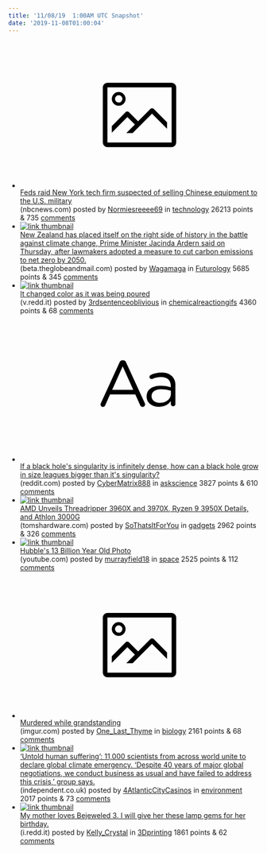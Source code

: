 ```yaml
---
title: '11/08/19  1:00AM UTC Snapshot'
date: '2019-11-08T01:00:04'
---
```

<ul>
<li><a href='https://www.nbcnews.com/news/us-news/feds-raid-new-york-tech-firm-suspected-selling-chinese-equipment-n1078191?cid=sm_npd_nn_fb_ma&amp;fbclid=IwAR33xa80ypSU9AJl0NVbDd0EDxta1M1VEIRuxR54j18iAvoYK8gfvgoyC_A'><svg version='1.1' viewBox='-34 -14 104 64' preserveAspectRatio='xMidYMid meet' xmlns='http://www.w3.org/2000/svg' xmlns:xlink='http://www.w3.org/1999/xlink'>
    <title>link thumbnail</title>
    <path d='M32,4H4A2,2,0,0,0,2,6V30a2,2,0,0,0,2,2H32a2,2,0,0,0,2-2V6A2,2,0,0,0,32,4ZM4,30V6H32V30Z'></path>
    <path d='M8.92,14a3,3,0,1,0-3-3A3,3,0,0,0,8.92,14Zm0-4.6A1.6,1.6,0,1,1,7.33,11,1.6,1.6,0,0,1,8.92,9.41Z'></path>
    <path d='M22.78,15.37l-5.4,5.4-4-4a1,1,0,0,0-1.41,0L5.92,22.9v2.83l6.79-6.79L16,22.18l-3.75,3.75H15l8.45-8.45L30,24V21.18l-5.81-5.81A1,1,0,0,0,22.78,15.37Z'></path>
</svg></a><div><div class='linkTitle'><a href='https://www.nbcnews.com/news/us-news/feds-raid-new-york-tech-firm-suspected-selling-chinese-equipment-n1078191?cid=sm_npd_nn_fb_ma&amp;fbclid=IwAR33xa80ypSU9AJl0NVbDd0EDxta1M1VEIRuxR54j18iAvoYK8gfvgoyC_A'>Feds raid New York tech firm suspected of selling Chinese equipment to the U.S. military</a></div>(nbcnews.com) posted by <a href='https://www.reddit.com/user/Normiesreeee69'>Normiesreeee69</a> in <a href='https://www.reddit.com/r/technology'>technology</a> 26213 points & 735 <a href='https://www.reddit.com/r/technology/comments/dt045a/feds_raid_new_york_tech_firm_suspected_of_selling/'>comments</a></div></li>

<li><a href='https://beta.theglobeandmail.com/world/article-new-zealand-passes-law-aiming-for-net-zero-carbon-emissions-by-2050/'><img src='https://b.thumbs.redditmedia.com/CMVRoKyvMpgPgGbr3IExmmFjE6JY6iTHGdBzxWr9C7o.jpg' alt='link thumbnail'></a><div><div class='linkTitle'><a href='https://beta.theglobeandmail.com/world/article-new-zealand-passes-law-aiming-for-net-zero-carbon-emissions-by-2050/'>New Zealand has placed itself on the right side of history in the battle against climate change, Prime Minister Jacinda Ardern said on Thursday, after lawmakers adopted a measure to cut carbon emissions to net zero by 2050.</a></div>(beta.theglobeandmail.com) posted by <a href='https://www.reddit.com/user/Wagamaga'>Wagamaga</a> in <a href='https://www.reddit.com/r/Futurology'>Futurology</a> 5685 points & 345 <a href='https://www.reddit.com/r/Futurology/comments/dsy7we/new_zealand_has_placed_itself_on_the_right_side/'>comments</a></div></li>

<li><a href='https://v.redd.it/tap5edaem6x31'><img src='https://a.thumbs.redditmedia.com/FVlb7iCTXOlF1mOL6jz6h8UsJqQW-jouOkSPZtPe614.jpg' alt='link thumbnail'></a><div><div class='linkTitle'><a href='https://v.redd.it/tap5edaem6x31'>It changed color as it was being poured</a></div>(v.redd.it) posted by <a href='https://www.reddit.com/user/3rdsentenceoblivious'>3rdsentenceoblivious</a> in <a href='https://www.reddit.com/r/chemicalreactiongifs'>chemicalreactiongifs</a> 4360 points & 68 <a href='https://www.reddit.com/r/chemicalreactiongifs/comments/dsrj2e/it_changed_color_as_it_was_being_poured/'>comments</a></div></li>

<li><a href='https://www.reddit.com/r/askscience/comments/dswjlc/if_a_black_holes_singularity_is_infinitely_dense/'><svg version='1.1' viewBox='-34 -12 104 64' preserveAspectRatio='xMidYMid slice' xmlns='http://www.w3.org/2000/svg' xmlns:xlink='http://www.w3.org/1999/xlink'>
    <title>text link thumbnail</title>
    <path d='M12.19,8.84a1.45,1.45,0,0,0-1.4-1h-.12a1.46,1.46,0,0,0-1.42,1L1.14,26.56a1.29,1.29,0,0,0-.14.59,1,1,0,0,0,1,1,1.12,1.12,0,0,0,1.08-.77l2.08-4.65h11l2.08,4.59a1.24,1.24,0,0,0,1.12.83,1.08,1.08,0,0,0,1.08-1.08,1.64,1.64,0,0,0-.14-.57ZM6.08,20.71l4.59-10.22,4.6,10.22Z'>
    </path>
    <path d='M32.24,14.78A6.35,6.35,0,0,0,27.6,13.2a11.36,11.36,0,0,0-4.7,1,1,1,0,0,0-.58.89,1,1,0,0,0,.94.92,1.23,1.23,0,0,0,.39-.08,8.87,8.87,0,0,1,3.72-.81c2.7,0,4.28,1.33,4.28,3.92v.5a15.29,15.29,0,0,0-4.42-.61c-3.64,0-6.14,1.61-6.14,4.64v.05c0,2.95,2.7,4.48,5.37,4.48a6.29,6.29,0,0,0,5.19-2.48V26.9a1,1,0,0,0,1,1,1,1,0,0,0,1-1.06V19A5.71,5.71,0,0,0,32.24,14.78Zm-.56,7.7c0,2.28-2.17,3.89-4.81,3.89-1.94,0-3.61-1.06-3.61-2.86v-.06c0-1.8,1.5-3,4.2-3a15.2,15.2,0,0,1,4.22.61Z'>
    </path>
</svg></a><div><div class='linkTitle'><a href='https://www.reddit.com/r/askscience/comments/dswjlc/if_a_black_holes_singularity_is_infinitely_dense/'>If a black hole's singularity is infinitely dense, how can a black hole grow in size leagues bigger than it's singularity?</a></div>(reddit.com) posted by <a href='https://www.reddit.com/user/CyberMatrix888'>CyberMatrix888</a> in <a href='https://www.reddit.com/r/askscience'>askscience</a> 3827 points & 610 <a href='https://www.reddit.com/r/askscience/comments/dswjlc/if_a_black_holes_singularity_is_infinitely_dense/'>comments</a></div></li>

<li><a href='https://www.tomshardware.com/news/amd-unveils-threadripper-3960x-and-3970x-ryzen-9-3950x-details-and-athlon-3000g'><img src='https://b.thumbs.redditmedia.com/SNtYdnOOmHMk_uRW70nrvcnA2NXVfgUX3QA51FHzGGk.jpg' alt='link thumbnail'></a><div><div class='linkTitle'><a href='https://www.tomshardware.com/news/amd-unveils-threadripper-3960x-and-3970x-ryzen-9-3950x-details-and-athlon-3000g'>AMD Unveils Threadripper 3960X and 3970X, Ryzen 9 3950X Details, and Athlon 3000G</a></div>(tomshardware.com) posted by <a href='https://www.reddit.com/user/SoThatsItForYou'>SoThatsItForYou</a> in <a href='https://www.reddit.com/r/gadgets'>gadgets</a> 2962 points & 326 <a href='https://www.reddit.com/r/gadgets/comments/dsy4qr/amd_unveils_threadripper_3960x_and_3970x_ryzen_9/'>comments</a></div></li>

<li><a href='https://www.youtube.com/watch?v=bD6vWcNj1j4'><img src='https://b.thumbs.redditmedia.com/AgqYdeJ6JiNrMMWZld7sUTKE1nRYw0d0-knW_umV1rw.jpg' alt='link thumbnail'></a><div><div class='linkTitle'><a href='https://www.youtube.com/watch?v=bD6vWcNj1j4'>Hubble's 13 Billion Year Old Photo</a></div>(youtube.com) posted by <a href='https://www.reddit.com/user/murrayfield18'>murrayfield18</a> in <a href='https://www.reddit.com/r/space'>space</a> 2525 points & 112 <a href='https://www.reddit.com/r/space/comments/dsxu65/hubbles_13_billion_year_old_photo/'>comments</a></div></li>

<li><a href='https://imgur.com/SB851sR.jpg'><svg version='1.1' viewBox='-34 -14 104 64' preserveAspectRatio='xMidYMid meet' xmlns='http://www.w3.org/2000/svg' xmlns:xlink='http://www.w3.org/1999/xlink'>
    <title>link thumbnail</title>
    <path d='M32,4H4A2,2,0,0,0,2,6V30a2,2,0,0,0,2,2H32a2,2,0,0,0,2-2V6A2,2,0,0,0,32,4ZM4,30V6H32V30Z'></path>
    <path d='M8.92,14a3,3,0,1,0-3-3A3,3,0,0,0,8.92,14Zm0-4.6A1.6,1.6,0,1,1,7.33,11,1.6,1.6,0,0,1,8.92,9.41Z'></path>
    <path d='M22.78,15.37l-5.4,5.4-4-4a1,1,0,0,0-1.41,0L5.92,22.9v2.83l6.79-6.79L16,22.18l-3.75,3.75H15l8.45-8.45L30,24V21.18l-5.81-5.81A1,1,0,0,0,22.78,15.37Z'></path>
</svg></a><div><div class='linkTitle'><a href='https://imgur.com/SB851sR.jpg'>Murdered while grandstanding</a></div>(imgur.com) posted by <a href='https://www.reddit.com/user/One_Last_Thyme'>One_Last_Thyme</a> in <a href='https://www.reddit.com/r/biology'>biology</a> 2161 points & 68 <a href='https://www.reddit.com/r/biology/comments/dt0fcb/murdered_while_grandstanding/'>comments</a></div></li>

<li><a href='https://www.independent.co.uk/environment/climate-emergency-scientists-emissions-letter-climate-change-a9185786.html'><img src='https://a.thumbs.redditmedia.com/kyLHgYmYlqDudcR6UyHvXaysuw_ucvcJXAFQQeVTdE8.jpg' alt='link thumbnail'></a><div><div class='linkTitle'><a href='https://www.independent.co.uk/environment/climate-emergency-scientists-emissions-letter-climate-change-a9185786.html'>‘Untold human suffering’: 11,000 scientists from across world unite to declare global climate emergency. ‘Despite 40 years of major global negotiations, we conduct business as usual and have failed to address this crisis,’ group says.</a></div>(independent.co.uk) posted by <a href='https://www.reddit.com/user/4AtlanticCityCasinos'>4AtlanticCityCasinos</a> in <a href='https://www.reddit.com/r/environment'>environment</a> 2017 points & 73 <a href='https://www.reddit.com/r/environment/comments/dsw0ci/untold_human_suffering_11000_scientists_from/'>comments</a></div></li>

<li><a href='https://i.redd.it/ayt8w7a7w8x31.jpg'><img src='https://b.thumbs.redditmedia.com/0F3VWny5ZDvtWB-RbYpLHnbH8F75PF45l_Qz5EU0pYY.jpg' alt='link thumbnail'></a><div><div class='linkTitle'><a href='https://i.redd.it/ayt8w7a7w8x31.jpg'>My mother loves Bejeweled 3. I will give her these lamp gems for her birthday.</a></div>(i.redd.it) posted by <a href='https://www.reddit.com/user/Kelly_Crystal'>Kelly_Crystal</a> in <a href='https://www.reddit.com/r/3Dprinting'>3Dprinting</a> 1861 points & 62 <a href='https://www.reddit.com/r/3Dprinting/comments/dsw4ua/my_mother_loves_bejeweled_3_i_will_give_her_these/'>comments</a></div></li>

</ul>
